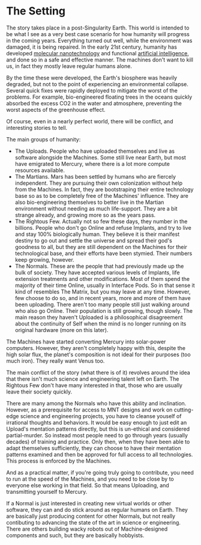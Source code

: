 The Setting
===========

The story takes place in a post-Singularity Earth.  This world is
intended to be what I see as a very best case scenario
for how humanity will progress in the coming years.  Everything turned
out well, while the environment was damaged, it is being repaired.
In the early 21st century, humanity has developed
[molecular nanotechnology](http://en.wikipedia.org/wiki/Molecular_nanotechnology)
and functional
[artificial intelligence](http://en.wikipedia.org/wiki/Artificial_intelligence),
and done so in a safe and effective manner.  The machines don't want
to kill us, in fact they mostly leave regular humans alone.


By the time these were developed, the Earth's biosphere was heavily
degraded, but not to the point of experiencing an environmental
collapse.  Several quick fixes were rapidly deployed to mitigate the
worst of the problems.  For example, bio-engineered floating trees in
the oceans quickly absorbed the excess CO2 in the water and
atmosphere, preventing the worst aspects of the greenhouse effect.

Of course, even in a nearly perfect world, there will be conflict, and
interesting stories to tell.

The main groups of humanity:

 * The Uploads.  People who have uploaded themselves and live as software 
alongside the Machines.  Some still live near Earth, but most have emigrated
to Mercury, where there is a lot more compute resources available.
 * The Martians.  Mars has been settled by humans who are fiercely
independent.  They are pursuing their own colonization without help from
the Machines.  In fact, they are bootstraping their entire technology
base so as to be completely free of the Machines' influence.  They are
also bio-engineering themselves to better live in the Martian environment
without needing as much life-support.  They are a bit strange already,
and growing more so as the years pass.
 * The Rightous Few.  Actually not so few these days, they number in the
billions.  People who don't go Online and refuse Implants, and try to live
and stay 100% biologically human.  They believe it is their manifest destiny
to go out and settle the universe and spread their god's goodness to
all, but they are still dependent on the Machines for their technological
base, and their efforts have been stymied.  Their numbers keep growing,
however.
 * The Normals.  These are the people that had previously made up the
bulk of society.  They have accepted various levels
of Implants, life extension treatments and other modifications.  Most of them
spend the majority of their time Online, usually in Interface Pods.  So
in that sense it kind of resembles The Matrix, but you may leave at any time.
However, few choose to do so, and in recent years, more and more of them
have been uploading.  There aren't too many people still just walking around
who also go Online.  Their population is still growing, though slowly.
The main reason they haven't Uploaded is a philosophical disagreement
about the continuity of Self when the mind is no longer running on its
original hardware (more on this later).

The Machines have started converting Mercury into solar-power
computers.  However, they aren't completely happy with this, despite
the high solar flux, the planet's composition is not ideal for their
purposes (too much iron).  They really want Venus too.

The main conflict of the story (what there is of it) revolves around
the idea that there isn't much science and engineering talent left on
Earth.  The Rightous Few don't have many interested in that, those who
are usually leave their society quickly.

There are many among the Normals who have this ability and
inclination.  However, as a prerequisite for access to
MNT designs and work on cutting-edge science and engineering projects,
you have to cleanse
youself of irrational thoughts and behaviors.  It would be easy enough
to just edit an Upload's mentation patterns directly, but this is
un-ethical and considered partial-murder.  So instead most people need
to go through years (usually decades) of training and practice.  Only
then, when they have been able to adapt themselves sufficiently, they
can choose to have their mentation patterns examined and
then be approved for full access to all technologies.  This process is
enforced by the Machines.

And as a practical matter, if you're going truly going to contribute,
you need to run at the speed of the Machines, and you need to be close
by to everyone else working in that field.  So that means Uploading,
and transmitting yourself to Mercury.

If a Normal is just interested in creating new virtual worlds or other
software, they can and do stick around as regular humans on Earth.
They are basically just producing content for other Normals, but not
really contibuting to advancing the state of the art in science or
engineering.  There are others building wacky robots out of
Machine-designed components and such, but they are basically
hobbyists.


